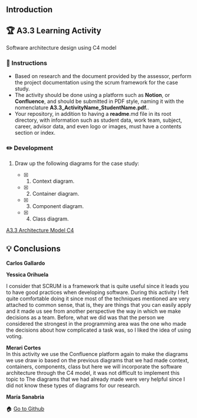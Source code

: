 ## Introduction

## :trophy: A3.3 Learning Activity

Software architecture design using C4 model

### :blue_book: Instructions

- Based on research and the document provided by the assessor, perform the project documentation using the scrum framework for the case study.
- The activity should be done using a platform such as **Notion**, or **Confluence**, and should be submitted in PDF style, naming it with the nomenclature **A3.3_ActivityName_StudentName.pdf.**.
- Your repository, in addition to having a **readme**.md file in its root directory, with information such as student data, work team, subject, career, advisor data, and even logo or images, must have a contents section or index.

### :pencil2: Development

1. Draw up the following diagrams for the case study:
   
   - [x] 1. Context diagram.
   - [x] 2. Container diagram.
   - [x] 3. Component diagram.
   - [x] 4. Class diagram.  

[A3.3 Architecture Model C4](https://github.com/yessi-github/AnalisisAvanzado-2021/blob/main/PDFs/A3.2ScrumProductBacklog.pdf) 

## :bulb: Conclusions
 
 **Carlos Gallardo**   


 
**Yessica Orihuela**  

I consider that SCRUM is a framework that is quite useful since it leads you to have good practices when developing software. During this activity I felt quite comfortable doing it since most of the techniques mentioned are very attached to common sense, that is, they are things that you can easily apply and it made us see from another perspective the way in which we make decisions as a team. Before, what we did was that the person we considered the strongest in the programming area was the one who made the decisions about how complicated a task was, so I liked the idea of ​​using voting.

 
**Merari Cortes**  
In this activity we use the Confluence platform again to make the diagrams we use draw io based on the previous diagrams that we had made context, containers, components, class but here we will incorporate the software architecture through the C4 model, it was not difficult to implement this topic to The diagrams that we had already made were very helpful since I did not know these types of diagrams for our research.

**María Sanabria**  



:house: [Go to Github]()